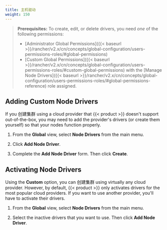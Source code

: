 ```yaml
---
title: 主机驱动
weight: 150
---
```


>**Prerequisites:** To create, edit, or delete drivers, you need _one_ of the following permissions:
>
>- [Administrator Global Permissions]({{< baseurl >}}/rancher/v2.x/cn/concepts/global-configuration/users-permissions-roles/#global-permissions)
>- [Custom Global Permissions]({{< baseurl >}}/rancher/v2.x/cn/concepts/global-configuration/users-permissions-roles/#custom-global-permissions) with the [Manage Node Drivers]({{< baseurl >}}/rancher/v2.x/cn/concepts/global-configuration/users-permissions-roles/#global-permissions-reference) role assigned.

## Adding Custom Node Drivers

If you 创建集群 using a cloud provider that {{< product >}} doesn't support out-of-the-box, you may need to add the provider's drivers (or create them yourself) so that your nodes function properly.

1.	From the **Global** view, select **Node Drivers** from the main menu.

2.	Click **Add Node Driver**.

3.	Complete the **Add Node Driver** form. Then click **Create**.

## Activating Node Drivers

Using the **Custom** option, you can 创建集群 using virtually any cloud provider. However, by default, {{< product >}} only activates drivers for the most popular cloud providers. If you want to use another provider, you'll have to activate their drivers.

1.	From the **Global** view, select **Node Drivers** from the main menu.

2.	Select the inactive drivers that you want to use. Then click **Add Node Driver**.
